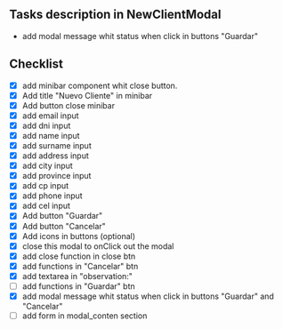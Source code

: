 ## Tasks description in NewClientModal

- add modal message whit status when click in buttons "Guardar"



## Checklist

-  [x] add minibar component whit close button.
-  [x] Add title "Nuevo Cliente" in minibar
-  [x] Add button close minibar
-  [X] add email input
-  [X] add dni input
-  [X] add name input
-  [X] add surname input
-  [X] add address input
-  [X] add city input
-  [X] add province input
-  [X] add cp input
-  [X] add phone input
-  [X] add cel input
-  [x] Add button "Guardar"
-  [x] Add button "Cancelar"
-  [x] Add icons in buttons (optional)
-  [x] close this modal to onClick out the modal
-  [X] add close function in close btn
-  [X] add functions in "Cancelar" btn
-  [x] add textarea in "observation:" 
-  [ ] add functions in "Guardar" btn
-  [X] add modal message whit status when click in buttons "Guardar" and "Cancelar"
-  [ ] add form in modal_conten section
